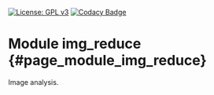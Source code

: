 [![License: GPL v3](https://img.shields.io/badge/License-GPL%20v3-blue.svg)](http://www.gnu.org/licenses/gpl-3.0) [![Codacy Badge](https://api.codacy.com/project/badge/Grade/9bca8b4a43484077baa5dcdcaa16760b)](https://www.codacy.com/gh/milk-org/img_reduce?utm_source=github.com&amp;utm_medium=referral&amp;utm_content=milk-org/img_reduce&amp;utm_campaign=Badge_Grade)

# Module img_reduce {#page_module_img_reduce}

Image analysis.




